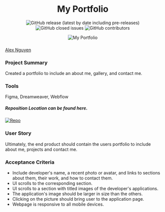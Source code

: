 <h1 align="center">My Portfolio</h1>


<p align="center"><img alt="GitHub release (latest by date including pre-releases)" src="https://img.shields.io/github/v/release/ienxternal/Alex-Nguyen-s-Portfolio?include_prereleases"> <img alt="GitHub closed issues" src="https://img.shields.io/github/issues-closed/ienxternal/Alex-Nguyen-s-Portfolio"> <img alt="GitHub contributors" src="https://img.shields.io/github/contributors/ienxternal/Alex-Nguyen-s-Portfolio"></p>


<p align="center">
  <img src="https://drive.google.com/uc?export=view&id=1V3aP1lWxpIKY765mXTVF-U0W9DtTgZJ8"  title="My Portfolio">
</p>



<h3></h3><a href="https://ienxternal.github.io/Challenge1/">Alex Nguyen</a></h3>

<h3>Project Summary</h3>
Created a portfolio to include an about me, gallery, and contact me.

<h3>Tools</h3>
Figma, Dreamweaver, Webflow

<h5>Reposition Location can be found here.</h5>

<p><a href="https://github.com/Ienxternal/Alex-Nguyen-s-Portfolio"><img src="https://img.shields.io/badge/Location-Repo-blue" alt="Repo"></a></p>


<h3>User Story</h3>
<p>Ultimately, the end product should contain the users portfolio to include about me, projects and contact me.</p>

<h3>Acceptance Criteria</h3>
<ul>
<li>Include developer's name, a recent photo or avatar, and links to sections about them, their work, and how to contact them.</li>
<li>UI scrolls to the corresponding section.</li>
<li>UI scrolls to a section with titled images of the developer's applications.</li>
<li>The application's image should be larger in size than the others.</li>
<li>Clicking on the picture should bring user to the application page.</li>
<li>Webpage is responsive to all mobile devices.</li>
</ul>
